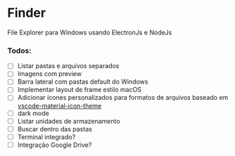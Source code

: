 # Finder
File Explorer para Windows usando ElectronJs e NodeJs

### Todos:
- [ ] Listar pastas e arquivos separados
- [ ] Imagens com preview
- [ ] Barra lateral com pastas default do Windows
- [ ] Implementar layout de frame estilo macOS
- [ ] Adicionar ícones personalizados para formatos de arquivos baseado em [vscode-material-icon-theme](https://github.com/PKief/vscode-material-icon-theme/tree/master/icons)
- [ ] dark mode
- [ ] Listar unidades de armazenamento
- [ ] Buscar dentro das pastas
- [ ] Terminal integrado?
- [ ] Integração Google Drive?
